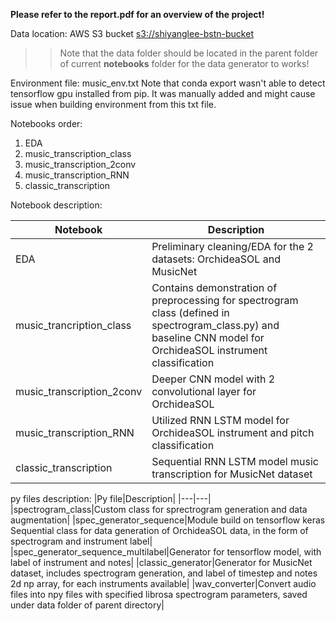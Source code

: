 **Please refer to the report.pdf for an overview of the project!**

Data location: AWS S3 bucket
[s3://shiyanglee-bstn-bucket](https://s3.console.aws.amazon.com/s3/buckets/shiyanglee-bstn-bucket?region=eu-west-2&tab=objects)

>> Note that the data folder should be located in the parent folder of current **notebooks** folder for the data generator to works!

Environment file:
music_env.txt
Note that conda export wasn't able to detect tensorflow gpu installed from pip. It was manually added and might cause issue when building environment from this txt file.

Notebooks order:
1. EDA
1. music_transcription_class
1. music_transcription_2conv
1. music_transcription_RNN
1. classic_transcription

Notebook description:

|Notebook|Description|
|---|---|
|EDA|Preliminary cleaning/EDA for the 2 datasets: OrchideaSOL and MusicNet|
|music_trancription_class|Contains demonstration of preprocessing for spectrogram class (defined in spectrogram_class.py) and baseline CNN model for OrchideaSOL instrument classification|
|music_transcription_2conv| Deeper CNN model with 2 convolutional layer for OrchideaSOL|
|music_transcription_RNN| Utilized RNN LSTM model for OrchideaSOL instrument and pitch classification|
|classic_transcription| Sequential RNN LSTM model music transcription for MusicNet dataset|

py files description:
|Py file|Description|
|---|---|
|spectrogram_class|Custom class for sprectrogram generation and data augmentation|
|spec_generator_sequence|Module build on tensorflow keras Sequential class for data generation of OrchideaSOL data, in the form of spectrogram and instrument label|
|spec_generator_sequence_multilabel|Generator for tensorflow model, with label of instrument and notes|
|classic_generator|Generator for MusicNet dataset, includes spectrogram generation, and label of timestep and notes 2d np array, for each instruments available|
|wav_converter|Convert audio files into npy files with specified librosa spectrogram parameters, saved under data folder of parent directory|


